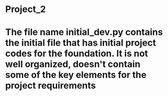 # Project_2
# The file name initial_dev.py contains the initial file that has initial project codes for the foundation. It is not well organized, doesn't contain some of the key elements for the project requirements
